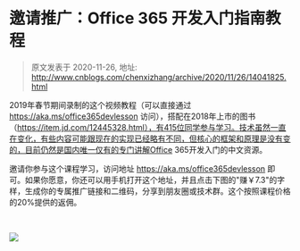 # 邀请推广：Office 365 开发入门指南教程 
> 原文发表于 2020-11-26, 地址: http://www.cnblogs.com/chenxizhang/archive/2020/11/26/14041825.html 


2019年春节期间录制的这个视频教程（可以直接通过 https://aka.ms/office365devlesson 访问），搭配在2018年上市的图书 （https://item.jd.com/12445328.html），有415位同学参与学习。技术虽然一直在变化，有些内容可能跟现在的实现已经略有不同，但核心的框架和原理是没有变的，目前仍然是国内唯一仅有的专门讲解Office 365开发入门的中文资源。


邀请你参与这个课程学习，访问地址 <https://aka.ms/office365devlesson> 即可。如果你愿意，你还可以用手机打开这个地址，并且点击下图的"赚￥7.3"的字样，生成你的专属推广链接和二维码，分享到朋友圈或技术群。这个按照课程价格的20%提供的返佣。



 

![](https://img2020.cnblogs.com/blog/9072/202011/9072-20201126133802565-920879898.jpg)

